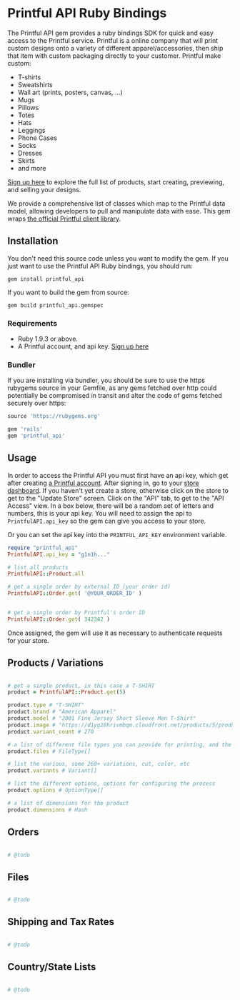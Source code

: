# Printful API Ruby Bindings

The Printful API gem provides a ruby bindings SDK for quick and easy access to
the Printful service.  Printful is a online company that will print custom
designs onto a variety of different apparel/accessories, then ship that item
with custom packaging directly to your customer.  Printful make custom:

* T-shirts
* Sweatshirts
* Wall art (prints, posters, canvas, ...)
* Mugs
* Pillows
* Totes
* Hats
* Leggings
* Phone Cases
* Socks
* Dresses
* Skirts
* and more

[Sign up here](signup) to explore the full list of products, start creating,
previewing, and selling your designs.

We provide a comprehensive list of classes which map to the Printful data model,
allowing developers to pull and manipulate data with ease. This gem wraps
[the official Printful client library](libraries).


## Installation

You don't need this source code unless you want to modify the gem. If you just
want to use the Printful API Ruby bindings, you should run:

    gem install printful_api

If you want to build the gem from source:

    gem build printful_api.gemspec

### Requirements

* Ruby 1.9.3 or above.
* A Printful account, and api key.  [Sign up here](signup)

### Bundler

If you are installing via bundler, you should be sure to use the https rubygems
source in your Gemfile, as any gems fetched over http could potentially be
compromised in transit and alter the code of gems fetched securely over https:

``` ruby
source 'https://rubygems.org'

gem 'rails'
gem 'printful_api'
```

## Usage

In order to access the Printful API you must first have an api key, which get
after creating [a Printful account](signup).  After signing in, go to your
[store dashboard](storedashboard).  If you haven't yet
create a store, otherwise click on the store to get to the "Update Store" screen.
Click on the "API" tab, to get to the "API Access" view.  In a box below, there
will be a random set of letters and numbers, this is your api key.  You will
need to assign the api to `PrintfulAPI.api_key` so the gem can give you access
to your store.

Or you can set the api key into the `PRINTFUL_API_KEY` environment variable.

``` ruby
require "printful_api"
PrintfulAPI.api_key = "g1n1h..."

# list all products
PrintfulAPI::Product.all

# get a single order by external ID (your order id)
PrintfulAPI::Order.get( '@YOUR_ORDER_ID' )


# get a single order by Printful's order ID
PrintfulAPI::Order.get( 342342 )
```

Once assigned, the gem will use it as necessary to authenticate requests for your
store.

## Products / Variations

``` ruby

# get a single product, in this case a T-SHIRT
product = PrintfulAPI::Product.get(5)

product.type # "T-SHIRT"
product.brand # "American Apparel"
product.model # "2001 Fine Jersey Short Sleeve Men T-Shirt"
product.image # "https://d1yg28hrivmbqm.cloudfront.net/products/5/product_1483514498.jpg"
product.variant_count # 270

# a list of different file types you can provide for printing, and the cost for using them
product.files # FileType[]

# list the various, some 260+ variations, cut, color, etc
product.variants # Variant[]

# list the different options, options for configuring the process
product.options # OptionType[]

# a list of dimensions for the product
product.dimensions # Hash

```


## Orders

``` ruby

# @todo

```

## Files

``` ruby

# @todo

```

## Shipping and Tax Rates

``` ruby

# @todo

```

## Country/State Lists

``` ruby

# @todo

```

[storedashboard]: https://www.printful.com/dashboard/store
[libraries]: https://www.printful.com/docs/libraries
[signup]: https://printful.com/a/amrap
